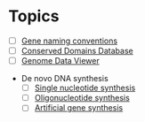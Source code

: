 # Topics
- [ ] [Gene naming conventions](https://www.genenames.org/about/guidelines/)
- [ ] [Conserved Domains Database](https://www.ncbi.nlm.nih.gov/Structure/cdd/cdd_help.shtml)
- [ ] [Genome Data Viewer](https://www.ncbi.nlm.nih.gov/genome/gdv/browser/help/)
- De novo DNA synthesis
  - [ ] [Single nucleotide synthesis](https://en.wikipedia.org/wiki/Nucleotide#Synthesis)
  - [ ] [Oligonucleotide synthesis](https://en.wikipedia.org/wiki/Oligonucleotide_synthesis)
  - [ ] [Artificial gene synthesis](https://en.wikipedia.org/wiki/Artificial_gene_synthesis)